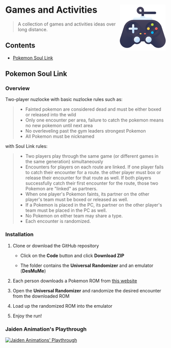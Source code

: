 
# Games and Activities <img src="console.png" align="right" width="144"/>

> A collection of games and activities ideas over long distance.

## Contents

- [Pokemon Soul Link](#soul-link)

## Pokemon Soul Link

### Overview

Two-player nuzlocke with basic nuzlocke rules such as:

> - Fainted pokemon are considered dead and must be either boxed or released into the wild
> - Only one encounter per area, failure to catch the pokemon means no new pokemon until next area
> - No overleveling past the gym leaders strongest Pokemon
> - All Pokemon must be nicknamed

with Soul Link rules:

> - Two players play through the same game (or different games in the same generation) simultaneously
> - Encounters for players on each route are linked. If one player fails to catch their encounter for a route.
the other player must box or release their encounter for that route as well. If both players successfully catch their
first encounter for the route, those two Pokemon are "linked" as partners.
> - When one player's Pokemon faints, its partner on the other player's team must be boxed or released as well.
> - If a Pokemon is placed in the PC, its partner on the other player's team must be placed in the PC as well.
> - No Pokemon on either team may share a type.
> - Each encounter is randomized.


### Installation

1. Clone or download the GitHub repository

     - Click on the **Code** button and click **Download ZIP**
     
     - The folder contains the **Universal Randomizer** and an emulator (**DesMuMe**)

2. Each person downloads a Pokemon ROM from [this website](https://r-roms.github.io/megathread/popular/#pokemon)

3. Open the **Universal Randomizer** and randomize the desired encounter from the downloaded ROM 

4. Load up the randomized ROM into the emulator

5. Enjoy the run!


### Jaiden Animation's Playthrough

[![Jaiden Animations' Playthrough](https://img.youtube.com/vi/HePvLYiZVko/maxresdefault.jpg)](https://www.youtube.com/watch?v=HePvLYiZVko)

